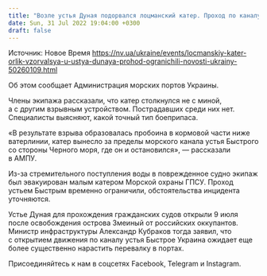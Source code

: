 ```yaml
---
title: "Возле устья Дуная подорвался лоцманский катер. Проход по каналу ограничили"
date: Sun, 31 Jul 2022 19:04:00 +0300
draft: false
---
```

Источник: Новое Время https://nv.ua/ukraine/events/locmanskiy-kater-orlik-vzorvalsya-u-ustya-dunaya-prohod-ogranichili-novosti-ukrainy-50260109.html


Об этом сообщает Администрация морских портов Украины.

Члены экипажа рассказали, что катер столкнулся не с миной, а с другим взрывным устройством. Пострадавших среди них нет. Специалисты выясняют, какой точный тип боеприпаса.

«В результате взрыва образовалась пробоина в кормовой части ниже ватерлинии, катер вынесло за пределы морского канала устья Быстрого со стороны Черного моря, где он и остановился», — рассказали в АМПУ.

Из-за стремительного поступления воды в поврежденное судно экипаж был эвакуирован малым катером Морской охраны ГПСУ. Проход устьем Быстрым временно ограничили, обстоятельства инцидента уточняются.

Устье Дуная для прохождения гражданских судов открыли 9 июля после освобождения острова Змеиный от российских оккупантов. Министр инфраструктуры Александр Кубраков тогда заявил, что с открытием движения по каналу устья Быстрое Украина ожидает еще более существенно нарастить перевалку в портах.

Присоединяйтесь к нам в соцсетях Facebook, Telegram и Instagram.

